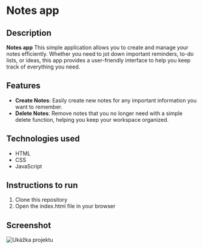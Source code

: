 # Notes app

## Description

**Notes app** This simple application allows you to create and manage your notes efficiently. Whether you need to jot down important reminders, to-do lists, or ideas, this app provides a user-friendly interface to help you keep track of everything you need.

## Features

- **Create Notes**: Easily create new notes for any important information you want to remember.
- **Delete Notes**: Remove notes that you no longer need with a simple delete function, helping you keep your workspace organized.

## Technologies used

- HTML
- CSS
- JavaScript

## Instructions to run
1. Clone this repository
2. Open the index.html file in your browser

## Screenshot
![Ukážka projektu](img/screenshot.png)

